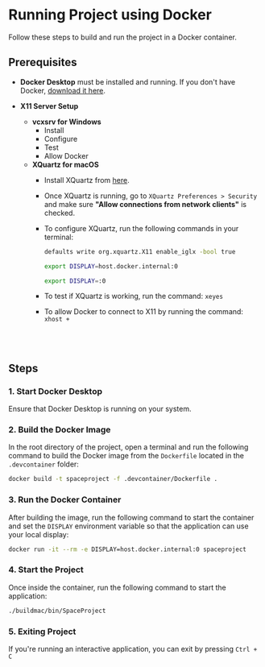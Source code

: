 # Running Project using Docker

Follow these steps to build and run the project in a Docker container.

## Prerequisites
- **Docker Desktop** must be installed and running. If you don't have Docker, [download it here](https://www.docker.com/products/docker-desktop).

- **X11 Server Setup**
  - **vcxsrv for Windows**
    - Install
    - Configure
    - Test
    - Allow Docker
  - **XQuartz for macOS**
    - Install XQuartz from [here](https://www.xquartz.org/).
    - Once XQuartz is running, go to `XQuartz Preferences > Security` and make sure **"Allow connections from network clients"** is checked.
    - To configure XQuartz, run the following commands in your terminal:
        ```bash
        defaults write org.xquartz.X11 enable_iglx -bool true

        export DISPLAY=host.docker.internal:0

        export DISPLAY=:0
        ```

    - To test if XQuartz is working, run the command: ```xeyes```

    - To allow Docker to connect to X11 by running the command: ```xhost +```

<br>
<br>

## Steps

### 1. **Start Docker Desktop**  
   Ensure that Docker Desktop is running on your system.

### 2. **Build the Docker Image**  
   In the root directory of the project, open a terminal and run the following command to build the Docker image from the `Dockerfile` located in the `.devcontainer` folder:
   ```bash
   docker build -t spaceproject -f .devcontainer/Dockerfile .
   ```
### 3. Run the Docker Container
After building the image, run the following command to start the container and set the `DISPLAY` environment variable so that the application can use your local display:

```bash
docker run -it --rm -e DISPLAY=host.docker.internal:0 spaceproject
```

### 4. Start the Project
Once inside the container, run the following command to start the application:

```bash
./buildmac/bin/SpaceProject
```

### 5. Exiting Project
If you're running an interactive application, you can exit by pressing `Ctrl + C`
